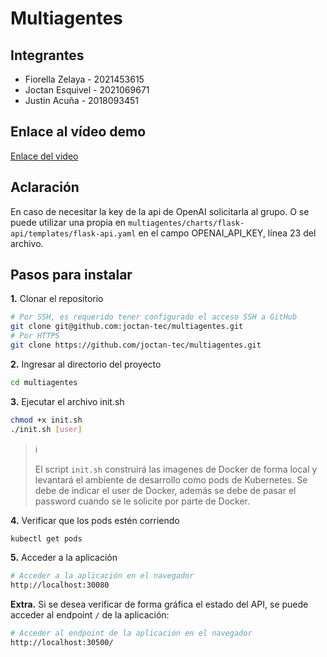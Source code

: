 # Multiagentes

## Integrantes
- Fiorella Zelaya - 2021453615
- Joctan Esquivel - 2021069671
- Justin Acuña - 2018093451

## Enlace al vídeo demo

[Enlace del video](https://youtu.be/8N1RGVjvc-w?si=qJOAbRfrK9MIM4q-)

## Aclaración

En caso de necesitar la key de la api de OpenAI solicitarla al grupo. O se puede utilizar una propia en `multiagentes/charts/flask-api/templates/flask-api.yaml` en el campo OPENAI_API_KEY, línea 23 del archivo. 

## Pasos para instalar

**1.** Clonar el repositorio
```bash
# Por SSH, es requerido tener configurado el acceso SSH a GitHub
git clone git@github.com:joctan-tec/multiagentes.git
# Por HTTPS
git clone https://github.com/joctan-tec/multiagentes.git
```

**2.** Ingresar al directorio del proyecto
```bash
cd multiagentes
```

**3.** Ejecutar el archivo init.sh
```bash
chmod +x init.sh
./init.sh [user]
```

> ℹ️
>
> El script `init.sh` construirá las imagenes de Docker de forma local y levantará el ambiente de desarrollo como pods de Kubernetes.
> Se debe de indicar el user de Docker, además se debe de pasar el password cuando se le solicite por parte de Docker.

**4.** Verificar que los pods estén corriendo
```bash
kubectl get pods
```

**5.** Acceder a la aplicación
```bash
# Acceder a la aplicación en el navegador
http://localhost:30080
```

**Extra.** Si se desea verificar de forma gráfica el estado del API, se puede acceder al endpoint `/` de la aplicación:
```bash
# Acceder al endpoint de la aplicación en el navegador
http://localhost:30500/
```
